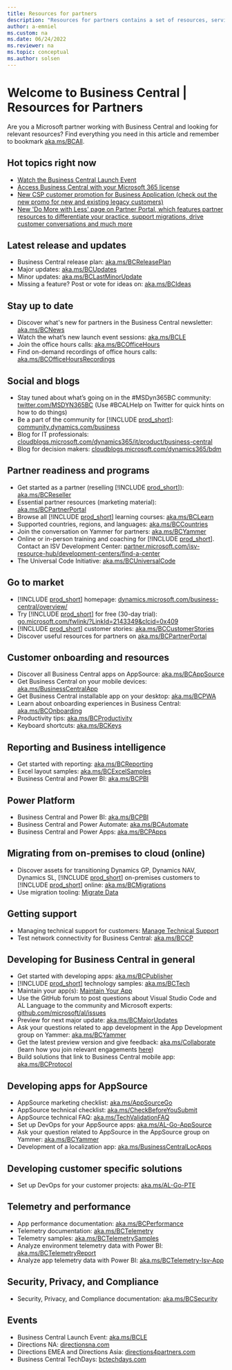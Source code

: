 ```yaml
---
title: Resources for partners
description: "Resources for partners contains a set of resources, services, and tools to support Microsoft Dynamics 365 Business Central."
author: a-emniel
ms.custom: na
ms.date: 06/24/2022
ms.reviewer: na
ms.topic: conceptual
ms.author: solsen
---
```


# Welcome to Business Central | Resources for Partners

Are you a Microsoft partner working with Business Central and looking for relevant resources? Find everything you need in this article and remember to bookmark [aka.ms/BCAll](https://aka.ms/BCAll).

## Hot topics right now
- [Watch the Business Central Launch Event](https://aka.ms/BCLE)
- [Access Business Central with your Microsoft 365 license](/dynamics365-release-plan/2022wave2/smb/dynamics365-business-central/access-business-central-365-license)
- [New CSP customer promotion for Business Application (check out the new promo for new and existing legacy customers)](https://aka.ms/CSPpromoNCE)
- [New 'Do More with Less' page on Partner Portal, which features partner resources to differentiate your practice, support migrations, drive customer conversations and much more](https://powerplatformpartners.transform.microsoft.com/resources/domorecampaign)

## Latest release and updates  
- Business Central release plan: [aka.ms/BCReleasePlan](https://aka.ms/BCReleasePlan) 
- Major updates: [aka.ms/BCUpdates](https://aka.ms/BCUpdates)
- Minor updates: [aka.ms/BCLastMinorUpdate](https://aka.ms/BCLastMinorUpdate) 
- Missing a feature? Post or vote for ideas on: [aka.ms/BCIdeas](https://aka.ms/BCIdeas) 

## Stay up to date
- Discover what's new for partners in the Business Central newsletter: [aka.ms/BCNews](https://aka.ms/BCNews)
- Watch the what’s new launch event sessions: [aka.ms/BCLE](https://aka.ms/BCLE) 
- Join the office hours calls: [aka.ms/BCOfficeHours](https://aka.ms/BCOfficeHours)
- Find on-demand recordings of office hours calls: [aka.ms/BCOfficeHoursRecordings](https://aka.ms/BCOfficeHoursRecordings)


## Social and blogs

- Stay tuned about what’s going on in the #MSDyn365BC community: [twitter.com/MSDYN365BC](https://twitter.com/MSDYN365BC) (Use #BCALHelp on Twitter for quick hints on how to do things) 
- Be a part of the community for [!INCLUDE [prod_short](../includes/prod_short.md)]: [community.dynamics.com/business](https://community.dynamics.com/business) 
- Blog for IT professionals: [cloudblogs.microsoft.com/dynamics365/it/product/business-central](https://cloudblogs.microsoft.com/dynamics365/it/product/business-central/)
- Blog for decision makers: [cloudblogs.microsoft.com/dynamics365/bdm](https://cloudblogs.microsoft.com/dynamics365/bdm)

## Partner readiness and programs

- Get started as a partner (reselling [!INCLUDE [prod_short](../includes/prod_short.md)]): [aka.ms/BCReseller](https://aka.ms/BCReseller)
- Essential partner resources (marketing material): [aka.ms/BCPartnerPortal](https://aka.ms/BCPartnerPortal)  
- Browse all [!INCLUDE [prod_short](../includes/prod_short.md)] learning courses: [aka.ms/BCLearn](https://aka.ms/BCLearn) 
- Supported countries, regions, and languages: [aka.ms/BCCountries](https://aka.ms/BCCountries) 
- Join the conversation on Yammer for partners: [aka.ms/BCYammer](https://aka.ms/BCYammer)  
- Online or in-person training and coaching for [!INCLUDE [prod_short](../includes/prod_short.md)]. Contact an ISV Development Center: [partner.microsoft.com/isv-resource-hub/development-centers/find-a-center](https://partner.microsoft.com/isv-resource-hub/development-centers/find-a-center)  
- The Universal Code Initiative: [aka.ms/BCUniversalCode](https://aka.ms/BCUniversalCode) 

## Go to market 

- [!INCLUDE [prod_short](../includes/prod_short.md)] homepage: [dynamics.microsoft.com/business-central/overview/](https://dynamics.microsoft.com/business-central/overview/)  
- Try [!INCLUDE [prod_short](../includes/prod_short.md)] for free (30-day trial): [go.microsoft.com/fwlink/?LinkId=2143349&clcid=0x409](https://go.microsoft.com/fwlink/?LinkId=2143349&clcid=0x409)
- [!INCLUDE [prod_short](../includes/prod_short.md)] customer stories: [aka.ms/BCCustomerStories](https://aka.ms/BCCustomerStories) 
- Discover useful resources for partners on [aka.ms/BCPartnerPortal](https://aka.ms/BCPartnerPortal)

## Customer onboarding and resources 
- Discover all Business Central apps on AppSource: [aka.ms/BCAppSource](https://appsource.microsoft.com/marketplace/apps?page=1&product=dynamics-365-business-central)
- Get Business Central on your mobile devices: [aka.ms/BusinessCentralApp](https://aka.ms/BusinessCentralApp)
- Get Business Central installable app on your desktop: [aka.ms/BCPWA](https://aka.ms/BCPWA)
- Learn about onboarding experiences in Business Central: [aka.ms/BCOnboarding](https://aka.ms/bconboarding)
- Productivity tips: [aka.ms/BCProductivity](https://aka.ms/BCProductivity) 
- Keyboard shortcuts: [aka.ms/BCKeys](https://aka.ms/BCKeys)

## Reporting and Business intelligence  
- Get started with reporting: [aka.ms/BCReporting](https://aka.ms/BCReporting)
- Excel layout samples: [aka.ms/BCExcelSamples](https://aka.ms/BCExcelSamples)
- Business Central and Power BI: [aka.ms/BCPBI](https://aka.ms/BCPBI) 

## Power Platform  
- Business Central and Power BI: [aka.ms/BCPBI](https://aka.ms/BCPBI)
- Business Central and Power Automate: [aka.ms/BCAutomate](https://aka.ms/BCAutomate) 
- Business Central and Power Apps: [aka.ms/BCPApps](https://aka.ms/BCPApps)

## Migrating from on-premises to cloud (online)  
- Discover assets for transitioning Dynamics GP, Dynamics NAV, Dynamics SL, [!INCLUDE [prod_short](../includes/prod_short.md)] on-premises customers to [!INCLUDE [prod_short](../includes/prod_short.md)] online: [aka.ms/BCMigrations](https://aka.ms/BCMigrations)  
- Use migration tooling: [Migrate Data](../../administration/migrate-data.md) 

## Getting support
- Managing technical support for customers: [Manage Technical Support](../../administration/manage-technical-support.md) 
- Test network connectivity for Business Central: [aka.ms/BCCP](https://aka.ms/BCCP)

## Developing for Business Central in general

- Get started with developing apps: [aka.ms/BCPublisher](https://aka.ms/BCPublisher)
- [!INCLUDE [prod_short](../includes/prod_short.md)] technology samples: [aka.ms/BCTech](https://aka.ms/BCTech)
- Maintain your app(s): [Maintain Your App](../app-maintain.md) 
- Use the GitHub forum to post questions about Visual Studio Code and AL Language to the community and Microsoft experts: [github.com/microsoft/al/issues](https://github.com/microsoft/al/issues) 
- Preview for next major update: [aka.ms/BCMajorUpdates](https://aka.ms/BCMajorUpdates)
- Ask your questions related to app development in the App Development group on Yammer: [aka.ms/BCYammer](https://aka.ms/BCYammer) 
- Get the latest preview version and give feedback: [aka.ms/Collaborate](https://aka.ms/Collaborate) (learn how you join relevant engagements [here](/dynamics365/business-central/dev-itpro/developer/readiness/get-started#step-4-getting-access-to-preview-bits))
- Build solutions that link to Business Central mobile app: [aka.ms/BCProtocol](https://aka.ms/BCProtocol)

## Developing apps for AppSource

- AppSource marketing checklist: [aka.ms/AppSourceGo](https://aka.ms/AppSourceGo)
- AppSource technical checklist: [aka.ms/CheckBeforeYouSubmit](https://aka.ms/CheckBeforeYouSubmit)
- AppSource technical FAQ: [aka.ms/TechValidationFAQ](https://aka.ms/TechValidationFAQ) 
- Set up DevOps for your AppSource apps: [aka.ms/AL-Go-AppSource](https://aka.ms/AL-Go-AppSource)
- Ask your question related to AppSource in the AppSource group on Yammer: [aka.ms/BCYammer](https://aka.ms/BCYammer) 
- Development of a localization app: [aka.ms/BusinessCentralLocApps](https://aka.ms/businesscentrallocapps) 

## Developing customer specific solutions

- Set up DevOps for your customer projects: [aka.ms/AL-Go-PTE](https://aka.ms/AL-Go-PTE)

## Telemetry and performance

- App performance documentation: [aka.ms/BCPerformance](https://aka.ms/BCPerformance)
- Telemetry documentation: [aka.ms/BCTelemetry](https://aka.ms/BCTelemetry) 
- Telemetry samples: [aka.ms/BCTelemetrySamples](https://aka.ms/BCTelemetrySamples) 
- Analyze environment telemetry data with Power BI: [aka.ms/BCTelemetryReport](https://aka.ms/BCTelemetryReport) 
- Analyze app telemetry data with Power BI: [aka.ms/BCTelemetry-Isv-App](https://aka.ms/BCTelemetry-isv-app) 

## Security, Privacy, and Compliance

- Security, Privacy, and Compliance documentation: [aka.ms/BCSecurity](https://aka.ms/BCSecurity) 

## Events
- Business Central Launch Event: [aka.ms/BCLE](https://aka.ms/BCLE)
- Directions NA: [directionsna.com](https://directionsna.com) 
- Directions EMEA and Directions Asia: [directions4partners.com](https://directions4partners.com)  
- Business Central TechDays: [bctechdays.com](https://bctechdays.com)
